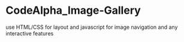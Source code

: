 # CodeAlpha_Image-Gallery
use HTML/CSS for layout and javascript for image navigation and any interactive features
